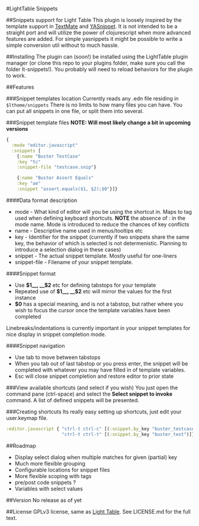 #LightTable Snippets


##Snippets support for Light Table
This plugin is loosely inspired by the template support in [TextMate](http://macromates.com/) and [YASnippet](https://github.com/capitaomorte/yasnippet). It is not intended to be a straight port and will utilize the power of clojurescript when more advanced features are added. For simple yasnippets it might be possible to write a simple conversion util without to much hassle.


##Installing
The plugin can (soon!) be installed using the LightTable plugin manager (or clone this repo to your plugins folder, make sure you call the folder lt-snippets!).
You probably will need to reload behaviors for the plugin to work.


##Features

###Snippet templates location
Currently reads any .edn file residing in `$lthome/snippets`
There is no limits to how many files you can have. You can put all snippets in one file, or split them into several.


###Snippet template files
__NOTE: Will most likely change a bit in upcoming versions__


```clojure
{
  :mode "editor.javascript"
  :snippets [
    {:name "Buster TestCase"
    :key "tc"
    :snippet-file "testcase.snip"}

    {:name "Buster Assert Equals"
    :key "ae"
    :snippet "assert.equals($1, $2);$0"}]}
```

####Data format description
* mode - What kind of editor will you be using the shortcut in. Maps to tag used when defining keyboard shortcuts. __NOTE__ the absence of : in the mode name. Mode is introduced to reduce the chances of key conflicts
* name - Descriptive name used in menus/tooltips etc
* key  - Identifier for the snippet (currently if two snippets share the same key, the behavior of which is selected is not determenistic. Planning to introduce a selection dialog in these cases)
* snippet - The actual snippet template. Mostly useful for one-liners
* snippet-file - Filename of your snippet template.


####Snippet format
* Use __$1__, __$2__ etc for defining tabstops for your template
* Repeated use of __$1__, __$2__ etc will mirror the values for the first instance
* __$0__ has a special meaning, and is not a tabstop, but rather where you wish to focus the cursor once the template variables have been completed

Linebreaks/indentations is currently important in your snippet templates for nice display in snippet completion mode.

####Snippet navigation
* Use tab to move between tabstops
* When you tab out of last tabstop or you press enter, the snippet will be completed with whatever you may have filled in of template variables.
* Esc will close snippet completion and restore editor to prior state



###View available shortcuts (and select if you wish)
You just open the command pane (ctrl-space) and select the __Select snippet to invoke__ command. A list of defined snippets will be presented.


###Creating shortcuts
Its really easy setting up shortcuts, just edit your user.keymap file.
```clojure
:editor.javascript { "ctrl-t ctrl-c" [(:snippet.by_key "buster_testcase")]
                     "ctrl-t ctrl-t" [(:snippet.by_key "buster_test")]}
```

##Roadmap
* Display select dialog when multiple matches for given (partial) key
* Much more flexible grouping
* Configurable locations for snippet files
* More flexible scoping with tags
* pre/post code snippets ?
* Variables with select values


##Version
No release as of yet

##License
GPLv3 license, same as [Light Table](https://github.com/LightTable/LightTable). See LICENSE.md for the full text.
